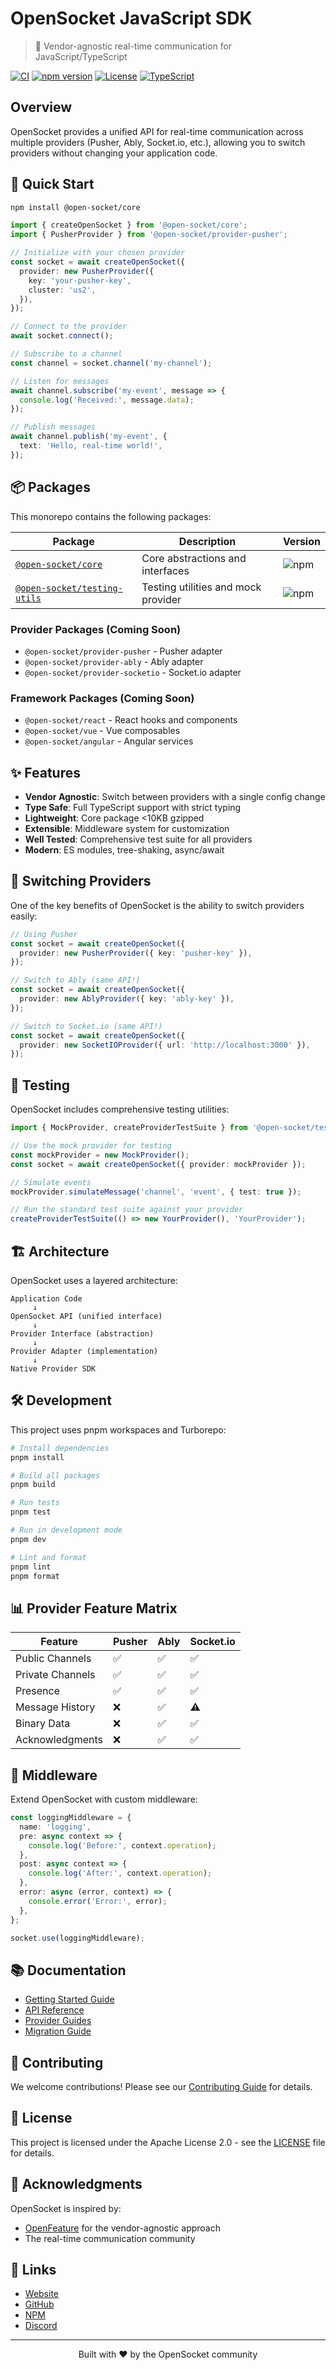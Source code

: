 # OpenSocket JavaScript SDK

> 🔌 Vendor-agnostic real-time communication for JavaScript/TypeScript

[![CI](https://github.com/open-socket/opensocket-js/actions/workflows/ci.yml/badge.svg)](https://github.com/open-socket/opensocket-js/actions/workflows/ci.yml)
[![npm version](https://img.shields.io/npm/v/@open-socket/core)](https://www.npmjs.com/package/@open-socket/core)
[![License](https://img.shields.io/badge/license-Apache%202.0-blue)](./LICENSE)
[![TypeScript](https://img.shields.io/badge/TypeScript-5.0-blue)](https://www.typescriptlang.org/)

## Overview

OpenSocket provides a unified API for real-time communication across multiple providers (Pusher, Ably, Socket.io, etc.), allowing you to switch providers without changing your application code.

## 🚀 Quick Start

```bash
npm install @open-socket/core
```

```typescript
import { createOpenSocket } from '@open-socket/core';
import { PusherProvider } from '@open-socket/provider-pusher';

// Initialize with your chosen provider
const socket = await createOpenSocket({
  provider: new PusherProvider({
    key: 'your-pusher-key',
    cluster: 'us2',
  }),
});

// Connect to the provider
await socket.connect();

// Subscribe to a channel
const channel = socket.channel('my-channel');

// Listen for messages
await channel.subscribe('my-event', message => {
  console.log('Received:', message.data);
});

// Publish messages
await channel.publish('my-event', {
  text: 'Hello, real-time world!',
});
```

## 📦 Packages

This monorepo contains the following packages:

| Package                                                  | Description                         | Version                                                         |
| -------------------------------------------------------- | ----------------------------------- | --------------------------------------------------------------- |
| [`@open-socket/core`](./packages/core)                   | Core abstractions and interfaces    | ![npm](https://img.shields.io/npm/v/@open-socket/core)          |
| [`@open-socket/testing-utils`](./packages/testing-utils) | Testing utilities and mock provider | ![npm](https://img.shields.io/npm/v/@open-socket/testing-utils) |

### Provider Packages (Coming Soon)

- `@open-socket/provider-pusher` - Pusher adapter
- `@open-socket/provider-ably` - Ably adapter
- `@open-socket/provider-socketio` - Socket.io adapter

### Framework Packages (Coming Soon)

- `@open-socket/react` - React hooks and components
- `@open-socket/vue` - Vue composables
- `@open-socket/angular` - Angular services

## ✨ Features

- **Vendor Agnostic**: Switch between providers with a single config change
- **Type Safe**: Full TypeScript support with strict typing
- **Lightweight**: Core package <10KB gzipped
- **Extensible**: Middleware system for customization
- **Well Tested**: Comprehensive test suite for all providers
- **Modern**: ES modules, tree-shaking, async/await

## 🔄 Switching Providers

One of the key benefits of OpenSocket is the ability to switch providers easily:

```typescript
// Using Pusher
const socket = await createOpenSocket({
  provider: new PusherProvider({ key: 'pusher-key' }),
});

// Switch to Ably (same API!)
const socket = await createOpenSocket({
  provider: new AblyProvider({ key: 'ably-key' }),
});

// Switch to Socket.io (same API!)
const socket = await createOpenSocket({
  provider: new SocketIOProvider({ url: 'http://localhost:3000' }),
});
```

## 🧪 Testing

OpenSocket includes comprehensive testing utilities:

```typescript
import { MockProvider, createProviderTestSuite } from '@open-socket/testing-utils';

// Use the mock provider for testing
const mockProvider = new MockProvider();
const socket = await createOpenSocket({ provider: mockProvider });

// Simulate events
mockProvider.simulateMessage('channel', 'event', { test: true });

// Run the standard test suite against your provider
createProviderTestSuite(() => new YourProvider(), 'YourProvider');
```

## 🏗️ Architecture

OpenSocket uses a layered architecture:

```
Application Code
     ↓
OpenSocket API (unified interface)
     ↓
Provider Interface (abstraction)
     ↓
Provider Adapter (implementation)
     ↓
Native Provider SDK
```

## 🛠️ Development

This project uses pnpm workspaces and Turborepo:

```bash
# Install dependencies
pnpm install

# Build all packages
pnpm build

# Run tests
pnpm test

# Run in development mode
pnpm dev

# Lint and format
pnpm lint
pnpm format
```

## 📊 Provider Feature Matrix

| Feature          | Pusher | Ably | Socket.io |
| ---------------- | ------ | ---- | --------- |
| Public Channels  | ✅     | ✅   | ✅        |
| Private Channels | ✅     | ✅   | ✅        |
| Presence         | ✅     | ✅   | ✅        |
| Message History  | ❌     | ✅   | ⚠️        |
| Binary Data      | ❌     | ✅   | ✅        |
| Acknowledgments  | ❌     | ✅   | ✅        |

## 🔌 Middleware

Extend OpenSocket with custom middleware:

```typescript
const loggingMiddleware = {
  name: 'logging',
  pre: async context => {
    console.log('Before:', context.operation);
  },
  post: async context => {
    console.log('After:', context.operation);
  },
  error: async (error, context) => {
    console.error('Error:', error);
  },
};

socket.use(loggingMiddleware);
```

## 📚 Documentation

- [Getting Started Guide](https://docs.opensocket.dev/getting-started)
- [API Reference](https://docs.opensocket.dev/api)
- [Provider Guides](https://docs.opensocket.dev/providers)
- [Migration Guide](https://docs.opensocket.dev/migration)

## 🤝 Contributing

We welcome contributions! Please see our [Contributing Guide](./CONTRIBUTING.md) for details.

## 📝 License

This project is licensed under the Apache License 2.0 - see the [LICENSE](./LICENSE) file for details.

## 🙏 Acknowledgments

OpenSocket is inspired by:

- [OpenFeature](https://openfeature.dev/) for the vendor-agnostic approach
- The real-time communication community

## 🔗 Links

- [Website](https://opensocket.dev)
- [GitHub](https://github.com/open-socket/opensocket-js)
- [NPM](https://www.npmjs.com/org/open-socket)
- [Discord](https://discord.gg/opensocket)

---

<p align="center">Built with ❤️ by the OpenSocket community</p>
